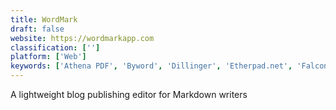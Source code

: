 ```yaml
---
title: WordMark
draft: false 
website: https://wordmarkapp.com
classification: ['']
platform: ['Web']
keywords: ['Athena PDF', 'Byword', 'Dillinger', 'Etherpad.net', 'Falcon', 'FocusWriter', 'Jasper', 'Loose Leaves for Mac', 'MWeb', 'Markdown Bin', 'Markdown Live Preview', 'Markdown to PDF', 'Paperplane', 'Telepost', 'Tree', 'UnMarkDocs', 'Upsite.markdown', 'Write.md', 'markdown to web']
---
```

A lightweight blog publishing editor for Markdown writers